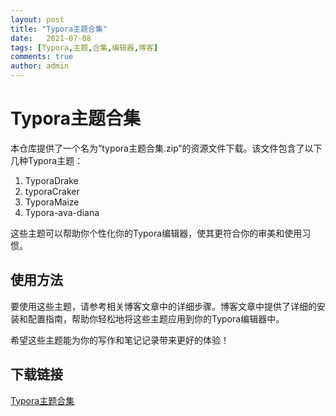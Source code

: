 ```yaml
---
layout: post
title: "Typora主题合集"
date:   2021-07-08
tags: [Typora,主题,合集,编辑器,博客]
comments: true
author: admin
---
```

# Typora主题合集

本仓库提供了一个名为“typora主题合集.zip”的资源文件下载。该文件包含了以下几种Typora主题：

1. TyporaDrake
2. typoraCraker
3. TyporaMaize
4. Typora-ava-diana

这些主题可以帮助你个性化你的Typora编辑器，使其更符合你的审美和使用习惯。

## 使用方法

要使用这些主题，请参考相关博客文章中的详细步骤。博客文章中提供了详细的安装和配置指南，帮助你轻松地将这些主题应用到你的Typora编辑器中。

希望这些主题能为你的写作和笔记记录带来更好的体验！

## 下载链接

[Typora主题合集](https://pan.quark.cn/s/df600de4af49)